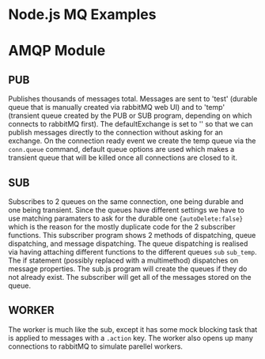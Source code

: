 Node.js MQ Examples
==================

AMQP Module
===========

PUB
---
Publishes thousands of messages total. Messages are sent to 'test' (durable queue that is manually created via rabbitMQ web UI) and to 'temp' (transient queue created by the PUB or SUB program, depending on which connects to rabbitMQ first). The defaultExchange is set to '' so that we can publish messages directly to the connection without asking for an exchange. On the connection ready event we create the temp queue via the ````conn.queue```` command, default queue options are used which makes a transient queue that will be killed once all connections are closed to it.

SUB
---
Subscribes to 2 queues on the same connection, one being durable and one being transient. Since the queues have different settings we have to use matching paramaters to ask for the durable one ````{autoDelete:false}```` which is the reason for the mostly duplicate code for the 2 subscriber functions. This subscriber program shows 2 methods of dispatching, queue dispatching, and message dispatching. The queue dispatching is realised via having attaching different functions to the different queues ````sub```` ````sub_temp````. The if statement (possibly replaced with a multimethod) dispatches on message properties. The sub.js program will create the queues if they do not already exist. The subscriber will get all of the messages stored on the queue.

WORKER
------
The worker is much like the sub, except it has some mock blocking task that is applied to messages with a ````.action```` key. The worker also opens up many connections to rabbitMQ to simulate parellel workers.